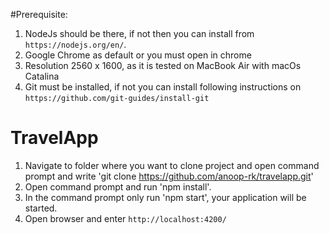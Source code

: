 #Prerequisite:
1. NodeJs should be there, if not then you can install from `https://nodejs.org/en/`.
2. Google Chrome as default or you must open in chrome
3. Resolution 2560 x 1600, as it is tested on MacBook Air with macOs Catalina
4. Git must be installed, if not you can install following instructions on `https://github.com/git-guides/install-git`

# TravelApp
1. Navigate to folder where you want to clone project and open command prompt and write 
   'git clone https://github.com/anoop-rk/travelapp.git'
2. Open command prompt and run 'npm install'.
3. In the command prompt only run 'npm start', your application will be started.
4. Open browser and enter `http://localhost:4200/`
